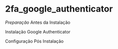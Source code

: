 # 2fa_google_authenticator

*Preparação*
Antes da Instalação


Instalação Google Authenticator


Configuração Pós Instalação
